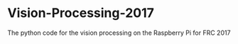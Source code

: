 # Vision-Processing-2017
The python code for the vision processing on the Raspberry Pi for FRC 2017
